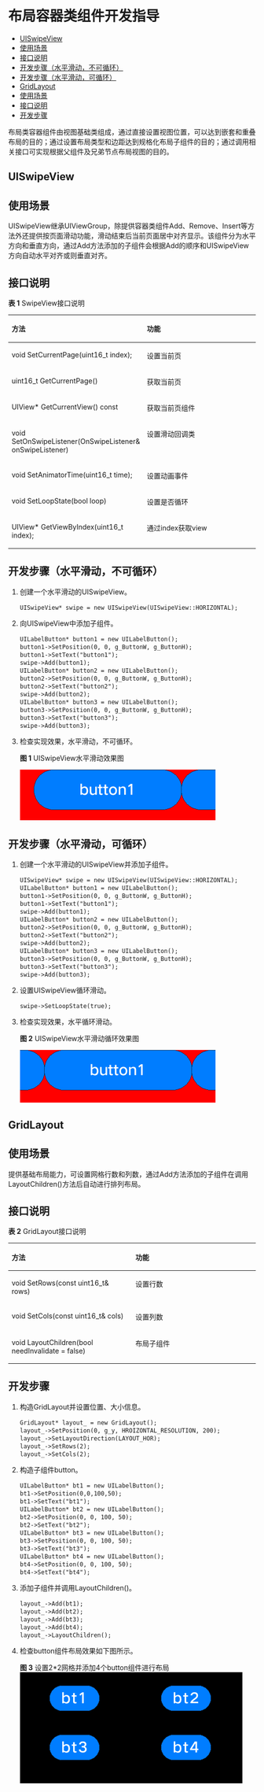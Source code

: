 # 布局容器类组件开发指导<a name="ZH-CN_TOPIC_0000001052661991"></a>

-   [UISwipeView](#section13631719181717)
-   [使用场景](#section11299120102617)
-   [接口说明](#section767434119261)
-   [开发步骤（水平滑动，不可循环）](#section111911175287)
-   [开发步骤（水平滑动，可循环）](#section1976914915282)
-   [GridLayout](#section46819199173)
-   [使用场景](#section831618247294)
-   [接口说明](#section597214622912)
-   [开发步骤](#section1418253410306)

布局类容器组件由视图基础类组成，通过直接设置视图位置，可以达到嵌套和重叠布局的目的；通过设置布局类型和边距达到规格化布局子组件的目的；通过调用相关接口可实现根据父组件及兄弟节点布局视图的目的。

## UISwipeView<a name="section13631719181717"></a>

## 使用场景<a name="section11299120102617"></a>

UISwipeView继承UIViewGroup，除提供容器类组件Add、Remove、Insert等方法外还提供按页面滑动功能，滑动结束后当前页面居中对齐显示。该组件分为水平方向和垂直方向，通过Add方法添加的子组件会根据Add的顺序和UISwipeView方向自动水平对齐或则垂直对齐。

## 接口说明<a name="section767434119261"></a>

**表 1**  SwipeView接口说明

<a name="table143378205264"></a>
<table><thead align="left"><tr id="row8336122032615"><th class="cellrowborder" valign="top" width="50%" id="mcps1.2.3.1.1"><p id="p13361520162611"><a name="p13361520162611"></a><a name="p13361520162611"></a>方法</p>
</th>
<th class="cellrowborder" valign="top" width="50%" id="mcps1.2.3.1.2"><p id="p153361920112617"><a name="p153361920112617"></a><a name="p153361920112617"></a>功能</p>
</th>
</tr>
</thead>
<tbody><tr id="row9336720172616"><td class="cellrowborder" valign="top" width="50%" headers="mcps1.2.3.1.1 "><p id="p83365206267"><a name="p83365206267"></a><a name="p83365206267"></a>void SetCurrentPage(uint16_t index);</p>
</td>
<td class="cellrowborder" valign="top" width="50%" headers="mcps1.2.3.1.2 "><p id="p1833612017261"><a name="p1833612017261"></a><a name="p1833612017261"></a>设置当前页</p>
</td>
</tr>
<tr id="row15336172002613"><td class="cellrowborder" valign="top" width="50%" headers="mcps1.2.3.1.1 "><p id="p0336162072613"><a name="p0336162072613"></a><a name="p0336162072613"></a>uint16_t GetCurrentPage()</p>
</td>
<td class="cellrowborder" valign="top" width="50%" headers="mcps1.2.3.1.2 "><p id="p433615207262"><a name="p433615207262"></a><a name="p433615207262"></a>获取当前页</p>
</td>
</tr>
<tr id="row9336920102614"><td class="cellrowborder" valign="top" width="50%" headers="mcps1.2.3.1.1 "><p id="p6336520102619"><a name="p6336520102619"></a><a name="p6336520102619"></a>UIView* GetCurrentView() const</p>
</td>
<td class="cellrowborder" valign="top" width="50%" headers="mcps1.2.3.1.2 "><p id="p16336112062612"><a name="p16336112062612"></a><a name="p16336112062612"></a>获取当前页组件</p>
</td>
</tr>
<tr id="row03371820162616"><td class="cellrowborder" valign="top" width="50%" headers="mcps1.2.3.1.1 "><p id="p7336172082611"><a name="p7336172082611"></a><a name="p7336172082611"></a>void SetOnSwipeListener(OnSwipeListener&amp; onSwipeListener)</p>
</td>
<td class="cellrowborder" valign="top" width="50%" headers="mcps1.2.3.1.2 "><p id="p15336172012269"><a name="p15336172012269"></a><a name="p15336172012269"></a>设置滑动回调类</p>
</td>
</tr>
<tr id="row23371520172613"><td class="cellrowborder" valign="top" width="50%" headers="mcps1.2.3.1.1 "><p id="p733792017267"><a name="p733792017267"></a><a name="p733792017267"></a>void SetAnimatorTime(uint16_t time);</p>
</td>
<td class="cellrowborder" valign="top" width="50%" headers="mcps1.2.3.1.2 "><p id="p16337112012613"><a name="p16337112012613"></a><a name="p16337112012613"></a>设置动画事件</p>
</td>
</tr>
<tr id="row12337152011269"><td class="cellrowborder" valign="top" width="50%" headers="mcps1.2.3.1.1 "><p id="p9337220152610"><a name="p9337220152610"></a><a name="p9337220152610"></a>void SetLoopState(bool loop)</p>
</td>
<td class="cellrowborder" valign="top" width="50%" headers="mcps1.2.3.1.2 "><p id="p12337172032612"><a name="p12337172032612"></a><a name="p12337172032612"></a>设置是否循环</p>
</td>
</tr>
<tr id="row1033713201266"><td class="cellrowborder" valign="top" width="50%" headers="mcps1.2.3.1.1 "><p id="p1933792092610"><a name="p1933792092610"></a><a name="p1933792092610"></a>UIView* GetViewByIndex(uint16_t index);</p>
</td>
<td class="cellrowborder" valign="top" width="50%" headers="mcps1.2.3.1.2 "><p id="p033714208263"><a name="p033714208263"></a><a name="p033714208263"></a>通过index获取view</p>
</td>
</tr>
</tbody>
</table>

## 开发步骤（水平滑动，不可循环）<a name="section111911175287"></a>

1.  创建一个水平滑动的UISwipeView。

    ```
    UISwipeView* swipe = new UISwipeView(UISwipeView::HORIZONTAL);
    ```

2.  向UISwipeView中添加子组件。

    ```
    UILabelButton* button1 = new UILabelButton();
    button1->SetPosition(0, 0, g_ButtonW, g_ButtonH);
    button1->SetText("button1");
    swipe->Add(button1);
    UILabelButton* button2 = new UILabelButton();
    button2->SetPosition(0, 0, g_ButtonW, g_ButtonH);
    button2->SetText("button2");
    swipe->Add(button2);
    UILabelButton* button3 = new UILabelButton();
    button3->SetPosition(0, 0, g_ButtonW, g_ButtonH);
    button3->SetText("button3");
    swipe->Add(button3);
    ```

3.  检查实现效果，水平滑动，不可循环。

    **图 1**  UISwipeView水平滑动效果图<a name="fig933862020262"></a>  
    

    ![](figure/zh-cn_image_0000001053247975.gif)


## 开发步骤（水平滑动，可循环）<a name="section1976914915282"></a>

1.  创建一个水平滑动的UISwipeView并添加子组件。

    ```
    UISwipeView* swipe = new UISwipeView(UISwipeView::HORIZONTAL);
    UILabelButton* button1 = new UILabelButton();
    button1->SetPosition(0, 0, g_ButtonW, g_ButtonH);
    button1->SetText("button1");
    swipe->Add(button1);
    UILabelButton* button2 = new UILabelButton();
    button2->SetPosition(0, 0, g_ButtonW, g_ButtonH);
    button2->SetText("button2");
    swipe->Add(button2);
    UILabelButton* button3 = new UILabelButton();
    button3->SetPosition(0, 0, g_ButtonW, g_ButtonH);
    button3->SetText("button3");
    swipe->Add(button3);
    ```

2.  设置UISwipeView循环滑动。

    ```
    swipe->SetLoopState(true);
    ```

3.  检查实现效果，水平循环滑动。

    **图 2**  UISwipeView水平滑动循环效果图<a name="fig1533902042618"></a>  
    

    ![](figure/zh-cn_image_0000001053207924.gif)


## GridLayout<a name="section46819199173"></a>

## 使用场景<a name="section831618247294"></a>

提供基础布局能力，可设置网格行数和列数，通过Add方法添加的子组件在调用LayoutChildren\(\)方法后自动进行排列布局。

## 接口说明<a name="section597214622912"></a>

**表 2**  GridLayout接口说明

<a name="table109971146192913"></a>
<table><thead align="left"><tr id="row9997104632911"><th class="cellrowborder" valign="top" width="50%" id="mcps1.2.3.1.1"><p id="p119971146192917"><a name="p119971146192917"></a><a name="p119971146192917"></a>方法</p>
</th>
<th class="cellrowborder" valign="top" width="50%" id="mcps1.2.3.1.2"><p id="p7997204615291"><a name="p7997204615291"></a><a name="p7997204615291"></a>功能</p>
</th>
</tr>
</thead>
<tbody><tr id="row149976467292"><td class="cellrowborder" valign="top" width="50%" headers="mcps1.2.3.1.1 "><p id="p159971046102912"><a name="p159971046102912"></a><a name="p159971046102912"></a>void SetRows(const uint16_t&amp; rows)</p>
</td>
<td class="cellrowborder" valign="top" width="50%" headers="mcps1.2.3.1.2 "><p id="p14997846132913"><a name="p14997846132913"></a><a name="p14997846132913"></a>设置行数</p>
</td>
</tr>
<tr id="row299774652915"><td class="cellrowborder" valign="top" width="50%" headers="mcps1.2.3.1.1 "><p id="p099744615296"><a name="p099744615296"></a><a name="p099744615296"></a>void SetCols(const uint16_t&amp; cols)</p>
</td>
<td class="cellrowborder" valign="top" width="50%" headers="mcps1.2.3.1.2 "><p id="p19971646142910"><a name="p19971646142910"></a><a name="p19971646142910"></a>设置列数</p>
</td>
</tr>
<tr id="row1199724616291"><td class="cellrowborder" valign="top" width="50%" headers="mcps1.2.3.1.1 "><p id="p18997846202912"><a name="p18997846202912"></a><a name="p18997846202912"></a>void LayoutChildren(bool needInvalidate = false)</p>
</td>
<td class="cellrowborder" valign="top" width="50%" headers="mcps1.2.3.1.2 "><p id="p1997174618291"><a name="p1997174618291"></a><a name="p1997174618291"></a>布局子组件</p>
</td>
</tr>
</tbody>
</table>

## 开发步骤<a name="section1418253410306"></a>

1.  构造GridLayout并设置位置、大小信息。

    ```
    GridLayout* layout_ = new GridLayout();
    layout_->SetPosition(0, g_y, HROIZONTAL_RESOLUTION, 200);
    layout_->SetLayoutDirection(LAYOUT_HOR);
    layout_->SetRows(2);
    layout_->SetCols(2);
    ```

2.  构造子组件button。

    ```
    UILabelButton* bt1 = new UILabelButton();
    bt1->SetPosition(0,0,100,50);
    bt1->SetText("bt1");
    UILabelButton* bt2 = new UILabelButton();
    bt2->SetPosition(0, 0, 100, 50);
    bt2->SetText("bt2");
    UILabelButton* bt3 = new UILabelButton();
    bt3->SetPosition(0, 0, 100, 50);
    bt3->SetText("bt3");
    UILabelButton* bt4 = new UILabelButton();
    bt4->SetPosition(0, 0, 100, 50);
    bt4->SetText("bt4");
    ```

3.  添加子组件并调用LayoutChildren\(\)。

    ```
    layout_->Add(bt1);
    layout_->Add(bt2);
    layout_->Add(bt3);
    layout_->Add(bt4);
    layout_->LayoutChildren();
    ```

4.  检查button组件布局效果如下图所示。

    **图 3**  设置2\*2网格并添加4个button组件进行布局<a name="fig898719135314"></a>  
    ![](figure/设置2-2网格并添加4个button组件进行布局.png "设置2-2网格并添加4个button组件进行布局")


